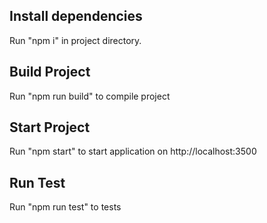 ## Install dependencies

Run "npm i" in project directory.

## Build Project

Run "npm run build" to compile project

## Start Project

Run "npm start" to start application on http://localhost:3500


## Run Test

Run "npm run test" to tests
